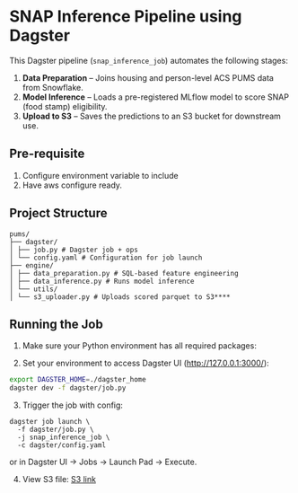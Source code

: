 # SNAP Inference Pipeline using Dagster

This Dagster pipeline (`snap_inference_job`) automates the following stages:

1. **Data Preparation** – Joins housing and person-level ACS PUMS data from Snowflake.
2. **Model Inference** – Loads a pre-registered MLflow model to score SNAP (food stamp) eligibility.
3. **Upload to S3** – Saves the predictions to an S3 bucket for downstream use.

## Pre-requisite
1. Configure environment variable to include
2. Have aws configure ready.

## Project Structure
```angular2html
pums/
├── dagster/
│ ├── job.py # Dagster job + ops
│ └── config.yaml # Configuration for job launch
├── engine/
│ ├── data_preparation.py # SQL-based feature engineering
│ ├── data_inference.py # Runs model inference
│ └── utils/
│ └── s3_uploader.py # Uploads scored parquet to S3****
```
## Running the Job
1. Make sure your Python environment has all required packages:

2. Set your environment to access Dagster UI (http://127.0.0.1:3000/):
```bash
export DAGSTER_HOME=./dagster_home
dagster dev -f dagster/job.py
```

3. Trigger the job with config:
```
dagster job launch \
  -f dagster/job.py \
  -j snap_inference_job \
  -c dagster/config.yaml
```
or in Dagster UI -> Jobs -> Launch Pad -> Execute.


4. View S3 file: [S3 link](https://us-west-2.console.aws.amazon.com/s3/buckets/food-stamp-prediction?region=us-west-2&bucketType=general&prefix=snap_outputs/tx/&showversions=false)